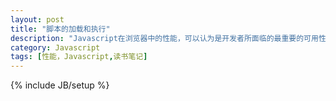 ```yaml
---
layout: post
title: "脚本的加载和执行"
description: "Javascript在浏览器中的性能，可以认为是开发者所面临的最重要的可用性问题，这个问题因js的阻塞特性变得复杂。"
category: Javascript 
tags: [性能，Javascript,读书笔记]
---
```

{% include JB/setup %}
